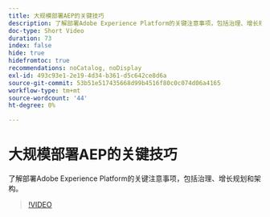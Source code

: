 ```yaml
---
title: 大规模部署AEP的关键技巧
description: 了解部署Adobe Experience Platform的关键注意事项，包括治理、增长规划和架构。
doc-type: Short Video
duration: 73
index: false
hide: true
hidefromtoc: true
recommendations: noCatalog, noDisplay
exl-id: 493c93e1-2e19-4d34-b361-d5c642ce8d6a
source-git-commit: 53b51e517435668d99b4516f80c0c074d06a4165
workflow-type: tm+mt
source-wordcount: '44'
ht-degree: 0%

---
```


# 大规模部署AEP的关键技巧

了解部署Adobe Experience Platform的关键注意事项，包括治理、增长规划和架构。

<!-- 62_S601_3442532_72_key-takeaways-for-deploying-aep-at-scale -->
>[!VIDEO](https://video.tv.adobe.com/v/3458314/?learn=on&enablevpops=true)
